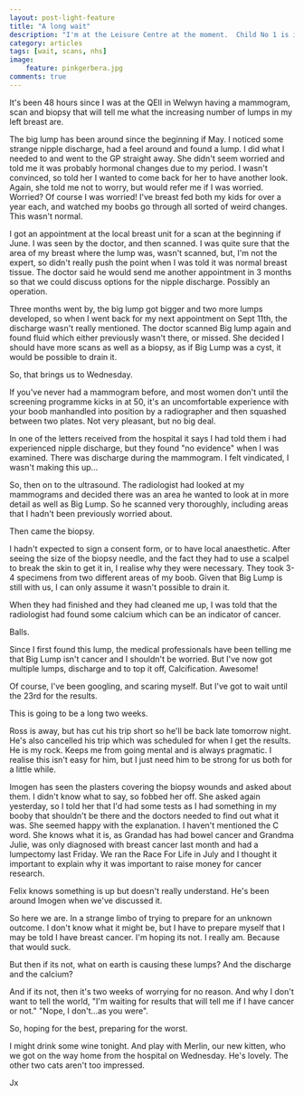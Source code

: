 ```yaml
---
layout: post-light-feature
title: "A long wait"
description: "I'm at the Leisure Centre at the moment.  Child No 1 is in her gymnastics class and Boy Child is sat with me playing Worms on his iPad."
category: articles
tags: [wait, scans, nhs]
image:
    feature: pinkgerbera.jpg
comments: true
---
```


It's been 48 hours since I was at the QEII in Welwyn having a mammogram, scan and biopsy that will tell me what the increasing number of lumps in my left breast are.

The big lump has been around since the beginning if May.  I noticed some strange nipple discharge, had a feel around and found a lump. I did what I needed to and went to the GP straight away.  She didn't seem worried and told me it was probably hormonal changes due to my period.  I wasn't convinced, so told her I wanted to come back for her to have another look.  Again, she told me not to worry, but would refer me if I was worried.  Worried?  Of course I was worried!  I've breast fed both my kids for over a year each, and watched my boobs go through all sorted of weird changes.  This wasn't normal.

I got an appointment at the local breast unit for a scan at the beginning if June.  I was seen by the doctor, and then scanned.  I was quite sure that the area of my breast where the lump was, wasn't scanned, but, I'm not the expert, so didn't really push the point when I was told it was normal breast tissue.  The doctor said he would send me another appointment in 3 months so that we could discuss options for the nipple discharge.  Possibly an operation.

Three months went by, the big lump got bigger and two more lumps developed, so when I went back for my next appointment on Sept 11th, the discharge wasn't really mentioned.  The doctor scanned Big lump again and found fluid which either previously wasn't there, or missed.  She decided I should have more scans as well as a biopsy, as if Big Lump was a cyst, it would be possible to drain it.

So, that brings us to Wednesday.

If you've never had a mammogram before, and most women don't until the screening programme kicks in at 50, it's an uncomfortable experience with your boob manhandled into position by a radiographer and then squashed between two plates.  Not very pleasant, but no big deal.

In one of the letters received from the hospital it says I had told them i had experienced nipple discharge, but they found "no evidence" when I was examined.  There was discharge during the mammogram.  I felt vindicated, I wasn't making this up...

So, then on to the ultrasound.  The radiologist had looked at my mammograms and decided there was an area he wanted to look at in more detail as well as Big Lump.  So he scanned very thoroughly, including areas that I hadn't been previously worried about.

Then came the biopsy.

I hadn't expected to sign a consent form, or to have local anaesthetic.  After seeing the size of the biopsy needle, and the fact they had to use a scalpel to break the skin to get it in, I realise why they were necessary.  They took 3-4 specimens from two different areas of my boob.  Given that Big Lump is still with us, I can only assume it wasn't possible to drain it.

When they had finished and they had cleaned me up, I was told that the radiologist had found some calcium which can be an indicator of cancer.

Balls.

Since I first found this lump, the medical professionals have been telling me that Big Lump isn't cancer and I shouldn't be worried.  But I've now got multiple lumps, discharge and to top it off, Calcification.  Awesome!

Of course, I've been googling, and scaring myself.  But I've got to wait until the 23rd for the results.

This is going to be a long two weeks.

Ross is away, but has cut his trip short so he'll be back late tomorrow night.  He's also cancelled his trip which was scheduled for when I get the results.  He is my rock.  Keeps me from going mental and is always pragmatic.  I realise this isn't easy for him, but I just need him to be strong for us both for a little while.

Imogen has seen the plasters covering the biopsy wounds and asked about them.  I didn't know what to say, so fobbed her off.  She asked again yesterday, so I told her that I'd had some tests as I had something in my booby that shouldn't be there and the doctors needed to find out what it was.  She seemed happy with the explanation.   I haven't mentioned the C word.  She knows what it is, as Grandad has had bowel cancer and Grandma Julie, was only diagnosed with breast cancer last month and had a lumpectomy last Friday.  We ran the Race For Life in July and I thought it important to explain why it was important to raise money for cancer research.

Felix knows something is up but doesn't really understand.  He's been around Imogen when we've discussed it.

So here we are.  In a strange limbo of trying to prepare for an unknown outcome.  I don't know what it might be, but I have to prepare myself that I may be told I have breast cancer.  I'm hoping its not.  I really am.  Because that would suck.

But then if its not, what on earth is causing these lumps? And the discharge and the calcium?

And if its not, then it's two weeks of worrying for no reason.  And why I don't want to tell the world,  "I'm waiting for results that will tell me if I have cancer or not."  "Nope, I don't...as you were".

So, hoping for the best, preparing for the worst.

I might drink some wine tonight.  And play with Merlin, our new kitten, who we got on the way home from the hospital on Wednesday.  He's lovely.  The other two cats aren't too impressed.

Jx